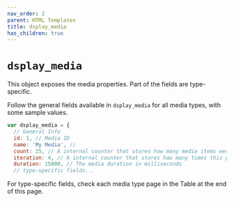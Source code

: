```yaml
---
nav_order: 2
parent: HTML Templates
title: dsplay_media
has_children: true
---
```

# `dsplay_media`

This object exposes the media properties. Part of the fields are type-specific.

Follow the general fields available in `dsplay_media` for all media types, with some sample values.

```js
var dsplay_media = {
  // General Info
  id: 1, // Media ID
  name: 'My Media', //
  count: 25, // A internal counter that stores how many media items were played until this point
  iteration: 4, // A internal counter that stores haw many times this particular media was played
  duration: 15000, // The media duration in milliseconds
  // type-specific fields...
```

For type-specific fields, check each media type page in the Table at the end of this page.
